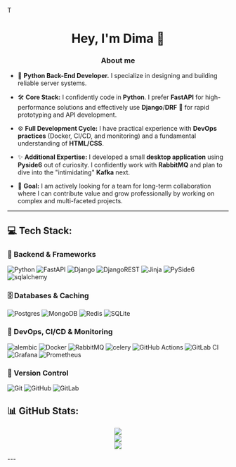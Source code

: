 T<h1 align="center">Hey, I'm Dima 👋</h1>


<h3 align="center">About me</h3>


- 🚀 **Python Back-End Developer.** I specialize in designing and building reliable server systems.

- 🛠️ **Core Stack:** I confidently code in **Python**. I prefer **FastAPI** for high-performance solutions and effectively use **Django**/**DRF** 🤠 for rapid prototyping and API development.

- ⚙️ **Full Development Cycle:** I have practical experience with **DevOps practices** (Docker, CI/CD, and monitoring) and a fundamental understanding of **HTML/CSS**.

- ✨ **Additional Expertise:** I developed a small **desktop application** using **Pyside6** out of curiosity. I confidently work with **RabbitMQ** and plan to dive into the "intimidating" **Kafka** next.

- 🎯 **Goal:** I am actively looking for a team for long-term collaboration where I can contribute value and grow professionally by working on complex and multi-faceted projects.
---


## 💻 Tech Stack:

### 🐍 Backend & Frameworks
![Python](https://img.shields.io/badge/python-3670A0?style=for-the-badge&logo=python&logoColor=ffdd54)
![FastAPI](https://img.shields.io/badge/FastAPI-005571?style=for-the-badge&logo=fastapi)
![Django](https://img.shields.io/badge/django-%23092E20.svg?style=for-the-badge&logo=django&logoColor=white)
![DjangoREST](https://img.shields.io/badge/DJANGO-REST-ff1709?style=for-the-badge&logo=django&logoColor=white&color=ff1709&labelColor=gray)
![Jinja](https://img.shields.io/badge/jinja-white.svg?style=for-the-badge&logo=jinja&logoColor=black)
![PySide6](https://img.shields.io/badge/-PySide6-FF6F00?style=for-the-badge&logo=qt&logoColor=white)
![sqlalchemy](https://img.shields.io/badge/sqlalchemy-%23316192.svg?style=for-the-badge&logo=sqlalchemy&logoColor=white)


### 🗄️ Databases & Caching
![Postgres](https://img.shields.io/badge/postgres-%23316192.svg?style=for-the-badge&logo=postgresql&logoColor=white)
![MongoDB](https://img.shields.io/badge/MongoDB-%234ea94b.svg?style=for-the-badge&logo=mongodb&logoColor=white)
![Redis](https://img.shields.io/badge/redis-%23DD0031.svg?style=for-the-badge&logo=redis&logoColor=white)
![SQLite](https://img.shields.io/badge/sqlite-%2307405e.svg?style=for-the-badge&logo=sqlite&logoColor=white)


### 🚀 DevOps, CI/CD & Monitoring
![alembic](https://img.shields.io/badge/alembic-%23316192.svg?style=for-the-badge&logo=alembic&logoColor=white)
![Docker](https://img.shields.io/badge/docker-%230db7ed.svg?style=for-the-badge&logo=docker&logoColor=white)
![RabbitMQ](https://img.shields.io/badge/rabbitmq-FF6600?style=for-the-badge&logo=rabbitmq&logoColor=white)
![celery](https://img.shields.io/badge/celery-darkgreen?style=for-the-badge&logo=celery&logoColor=white)
![GitHub Actions](https://img.shields.io/badge/github%20actions-%232671E5.svg?style=for-the-badge&logo=githubactions&logoColor=white)
![GitLab CI](https://img.shields.io/badge/gitlab%20CI-%23181717.svg?style=for-the-badge&logo=gitlab&logoColor=white)
![Grafana](https://img.shields.io/badge/grafana-%23F46800.svg?style=for-the-badge&logo=grafana&logoColor=white)
![Prometheus](https://img.shields.io/badge/Prometheus-E6522C?style=for-the-badge&logo=Prometheus&logoColor=white)

### 🔧 Version Control
![Git](https://img.shields.io/badge/git-%23F05033.svg?style=for-the-badge&logo=git&logoColor=white)
![GitHub](https://img.shields.io/badge/github-%23121011.svg?style=for-the-badge&logo=github&logoColor=white)
![GitLab](https://img.shields.io/badge/gitlab-%23181717.svg?style=for-the-badge&logo=gitlab&logoColor=white)

## 📊 GitHub Stats:

<div align="center">

![](https://github-readme-stats.vercel.app/api?username=DmitriyAfanasev&theme=dark&hide_border=false&include_all_commits=true&count_private=true)<br/>
![](https://nirzak-streak-stats.vercel.app/?user=DmitriyAfanasev&theme=dark&hide_border=false)<br/>
![](https://github-readme-stats.vercel.app/api/top-langs/?username=DmitriyAfanasev&theme=dark&hide_border=false&include_all_commits=true&count_private=true&layout=compact)

</div>
---
